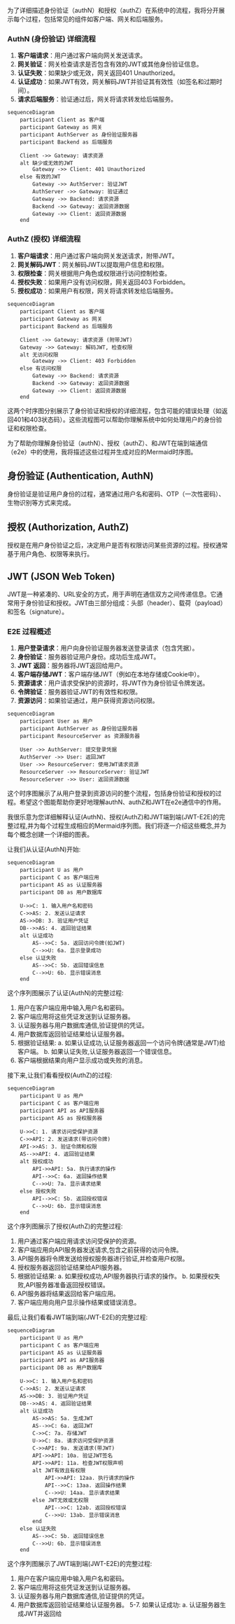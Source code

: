 为了详细描述身份验证（authN）和授权（authZ）在系统中的流程，我将分开展示每个过程，包括常见的组件如客户端、网关和后端服务。

### AuthN (身份验证) 详细流程

1. **客户端请求**：用户通过客户端向网关发送请求。
2. **网关验证**：网关检查请求是否包含有效的JWT或其他身份验证信息。
3. **认证失败**：如果缺少或无效，网关返回401 Unauthorized。
4. **认证成功**：如果JWT有效，网关解码JWT并验证其有效性（如签名和过期时间）。
5. **请求后端服务**：验证通过后，网关将请求转发给后端服务。

```mermaid
sequenceDiagram
    participant Client as 客户端
    participant Gateway as 网关
    participant AuthServer as 身份验证服务器
    participant Backend as 后端服务

    Client ->> Gateway: 请求资源
    alt 缺少或无效的JWT
        Gateway ->> Client: 401 Unauthorized
    else 有效的JWT
        Gateway ->> AuthServer: 验证JWT
        AuthServer ->> Gateway: 验证通过
        Gateway ->> Backend: 请求资源
        Backend ->> Gateway: 返回资源数据
        Gateway ->> Client: 返回资源数据
    end
```

### AuthZ (授权) 详细流程

1. **客户端请求**：用户通过客户端向网关发送请求，附带JWT。
2. **网关解码JWT**：网关解码JWT以提取用户信息和权限。
3. **权限检查**：网关根据用户角色或权限进行访问控制检查。
4. **授权失败**：如果用户没有访问权限，网关返回403 Forbidden。
5. **授权成功**：如果用户有权限，网关将请求转发给后端服务。

```mermaid
sequenceDiagram
    participant Client as 客户端
    participant Gateway as 网关
    participant Backend as 后端服务

    Client ->> Gateway: 请求资源 (附带JWT)
    Gateway ->> Gateway: 解码JWT, 检查权限
    alt 无访问权限
        Gateway ->> Client: 403 Forbidden
    else 有访问权限
        Gateway ->> Backend: 请求资源
        Backend ->> Gateway: 返回资源数据
        Gateway ->> Client: 返回资源数据
    end
```

这两个时序图分别展示了身份验证和授权的详细流程，包含可能的错误处理（如返回401和403状态码）。这些流程图可以帮助你理解系统中如何处理用户的身份验证和权限检查。


为了帮助你理解身份验证（authN）、授权（authZ）、和JWT在端到端通信（e2e）中的使用，我将描述这些过程并生成对应的Mermaid时序图。

## 身份验证 (Authentication, AuthN)
身份验证是验证用户身份的过程，通常通过用户名和密码、OTP（一次性密码）、生物识别等方式来完成。

## 授权 (Authorization, AuthZ)
授权是在用户身份验证之后，决定用户是否有权限访问某些资源的过程。授权通常基于用户角色、权限等来执行。

## JWT (JSON Web Token)
JWT是一种紧凑的、URL安全的方式，用于声明在通信双方之间传递信息。它通常用于身份验证和授权。JWT由三部分组成：头部（header）、载荷（payload）和签名（signature）。

### E2E 过程概述
1. **用户登录请求**：用户向身份验证服务器发送登录请求（包含凭据）。
2. **身份验证**：服务器验证用户身份。成功后生成JWT。
3. **JWT 返回**：服务器将JWT返回给用户。
4. **客户端存储JWT**：客户端存储JWT（例如在本地存储或Cookie中）。
5. **资源请求**：用户请求受保护的资源时，将JWT作为身份验证令牌发送。
6. **令牌验证**：服务器验证JWT的有效性和权限。
7. **资源访问**：如果验证通过，用户获得资源访问权限。

```mermaid
sequenceDiagram
    participant User as 用户
    participant AuthServer as 身份验证服务器
    participant ResourceServer as 资源服务器

    User ->> AuthServer: 提交登录凭据
    AuthServer ->> User: 返回JWT
    User ->> ResourceServer: 使用JWT请求资源
    ResourceServer ->> ResourceServer: 验证JWT
    ResourceServer ->> User: 返回资源数据
```

这个时序图展示了从用户登录到资源访问的整个流程，包括身份验证和授权的过程。希望这个图能帮助你更好地理解authN、authZ和JWT在e2e通信中的作用。

我很乐意为您详细解释认证(AuthN)、授权(AuthZ)和JWT端到端(JWT-E2E)的完整过程,并为每个过程生成相应的Mermaid序列图。我们将逐一介绍这些概念,并为每个概念创建一个详细的图表。

让我们从认证(AuthN)开始:



```
sequenceDiagram
    participant U as 用户
    participant C as 客户端应用
    participant AS as 认证服务器
    participant DB as 用户数据库

    U->>C: 1. 输入用户名和密码
    C->>AS: 2. 发送认证请求
    AS->>DB: 3. 验证用户凭证
    DB-->>AS: 4. 返回验证结果
    alt 认证成功
        AS-->>C: 5a. 返回访问令牌(如JWT)
        C-->>U: 6a. 显示登录成功
    else 认证失败
        AS-->>C: 5b. 返回错误信息
        C-->>U: 6b. 显示错误消息
    end
```

这个序列图展示了认证(AuthN)的完整过程:

1. 用户在客户端应用中输入用户名和密码。
2. 客户端应用将这些凭证发送到认证服务器。
3. 认证服务器与用户数据库通信,验证提供的凭证。
4. 用户数据库返回验证结果给认证服务器。
5. 根据验证结果:
   a. 如果认证成功,认证服务器返回一个访问令牌(通常是JWT)给客户端。
   b. 如果认证失败,认证服务器返回一个错误信息。
6. 客户端根据结果向用户显示成功或失败的消息。

接下来,让我们看看授权(AuthZ)的过程:



```
sequenceDiagram
    participant U as 用户
    participant C as 客户端应用
    participant API as API服务器
    participant AS as 授权服务器

    U->>C: 1. 请求访问受保护资源
    C->>API: 2. 发送请求(带访问令牌)
    API->>AS: 3. 验证令牌和权限
    AS-->>API: 4. 返回验证结果
    alt 授权成功
        API->>API: 5a. 执行请求的操作
        API-->>C: 6a. 返回操作结果
        C-->>U: 7a. 显示请求结果
    else 授权失败
        API-->>C: 5b. 返回授权错误
        C-->>U: 6b. 显示错误消息
    end
```

这个序列图展示了授权(AuthZ)的完整过程:

1. 用户通过客户端应用请求访问受保护的资源。
2. 客户端应用向API服务器发送请求,包含之前获得的访问令牌。
3. API服务器将令牌发送给授权服务器进行验证,并检查用户权限。
4. 授权服务器返回验证结果给API服务器。
5. 根据验证结果:
   a. 如果授权成功,API服务器执行请求的操作。
   b. 如果授权失败,API服务器准备返回授权错误。
6. API服务器将结果返回给客户端应用。
7. 客户端应用向用户显示操作结果或错误消息。

最后,让我们看看JWT端到端(JWT-E2E)的完整过程:



```
sequenceDiagram
    participant U as 用户
    participant C as 客户端应用
    participant AS as 认证服务器
    participant API as API服务器
    participant DB as 用户数据库

    U->>C: 1. 输入用户名和密码
    C->>AS: 2. 发送认证请求
    AS->>DB: 3. 验证用户凭证
    DB-->>AS: 4. 返回验证结果
    alt 认证成功
        AS->>AS: 5a. 生成JWT
        AS-->>C: 6a. 返回JWT
        C->>C: 7a. 存储JWT
        U->>C: 8a. 请求访问受保护资源
        C->>API: 9a. 发送请求(带JWT)
        API->>API: 10a. 验证JWT签名
        API->>API: 11a. 检查JWT权限声明
        alt JWT有效且有权限
            API->>API: 12aa. 执行请求的操作
            API-->>C: 13aa. 返回操作结果
            C-->>U: 14aa. 显示请求结果
        else JWT无效或无权限
            API-->>C: 12ab. 返回授权错误
            C-->>U: 13ab. 显示错误消息
        end
    else 认证失败
        AS-->>C: 5b. 返回错误信息
        C-->>U: 6b. 显示错误消息
    end
```

这个序列图展示了JWT端到端(JWT-E2E)的完整过程:

1. 用户在客户端应用中输入用户名和密码。
2. 客户端应用将这些凭证发送到认证服务器。
3. 认证服务器与用户数据库通信,验证提供的凭证。
4. 用户数据库返回验证结果给认证服务器。
5-7. 如果认证成功:
   a. 认证服务器生成JWT并返回给
